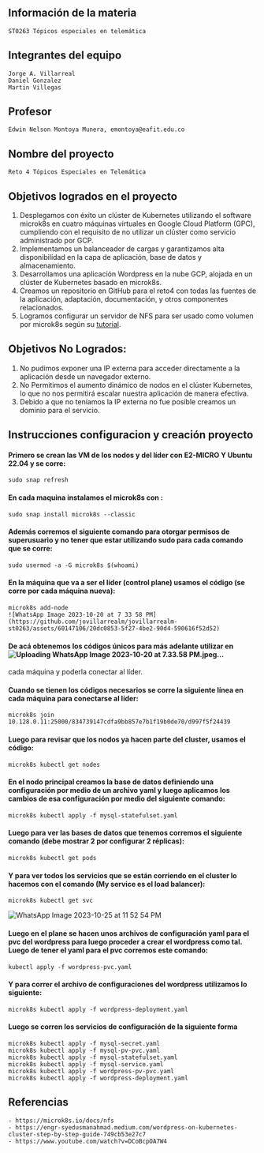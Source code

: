 ## Información de la materia
	ST0263 Tópicos especiales en telemática
 
## Integrantes del equipo
	Jorge A. Villarreal
 	Daniel Gonzalez
  	Martin Villegas

## Profesor
	Edwin Nelson Montoya Munera, emontoya@eafit.edu.co

## Nombre del proyecto
	Reto 4 Tópicos Especiales en Telemática

## Objetivos logrados en el proyecto

1. Desplegamos con éxito un clúster de Kubernetes utilizando el software microk8s en cuatro máquinas virtuales en Google Cloud Platform (GPC), cumpliendo con el requisito de no utilizar un clúster como servicio administrado por GCP.
2. Implementamos un balanceador de cargas y garantizamos alta disponibilidad en la capa de aplicación, base de datos y almacenamiento.
3. Desarrollamos una aplicación Wordpress en la nube GCP, alojada en un clúster de Kubernetes basado en microk8s.
4. Creamos un repositorio en GitHub para el reto4 con todas las fuentes de la aplicación, adaptación, documentación, y otros componentes relacionados.
5. Logramos configurar un servidor de NFS para ser usado como volumen por microk8s según su [tutorial](https://microk8s.io/docs/nfs).

## Objetivos No Logrados:
1. No pudimos exponer una IP externa para acceder directamente a la aplicación desde un navegador externo.
2. No Permitimos el aumento dinámico de nodos en el clúster Kubernetes, lo que no nos permitirá escalar nuestra aplicación de manera efectiva.
3. Debido a que no teníamos la IP externa no fue posible creamos un dominio para el servicio.





## Instrucciones configuracion y creación proyecto

#### Primero se crean las VM de los nodos y del líder con E2-MICRO Y Ubuntu 22.04 y se corre:
    
    
	sudo snap refresh
    
	
#### En cada maquina instalamos el microk8s con : 
    
	sudo snap install microk8s --classic
    

#### Además corremos el siguiente comando para otorgar permisos de superusuario y no tener que estar utilizando sudo para cada comando que se corre:
	
    sudo usermod -a -G microk8s $(whoami)
    

#### En la máquina que va a ser el líder (control plane) usamos el código (se corre por cada máquina nueva): 
    
	microk8s add-node
    ![WhatsApp Image 2023-10-20 at 7 33 58 PM](https://github.com/jovillarrealm/jovillarrealm-st0263/assets/60147106/20dc0853-5f27-4be2-90d4-590616f52d52)

	
#### De acá obtenemos los códigos únicos para más adelante utilizar en ![Uploading WhatsApp Image 2023-10-20 at 7.33.58 PM.jpeg…]()
cada máquina y poderla conectar al líder.


#### Cuando se tienen los códigos necesarios se corre la siguiente línea en cada máquina para conectarse al líder:
    
	microk8s join 10.128.0.11:25000/834739147cdfa9bb857e7b1f19b0de70/d997f5f24439
    


#### Luego para revisar que los nodos ya hacen parte del cluster, usamos el código:
    
	microk8s kubectl get nodes
    


#### En el nodo principal creamos la base de datos definiendo una configuración por medio de un archivo yaml y luego aplicamos los cambios de esa configuración por medio del siguiente comando: 
    
	microk8s kubectl apply -f mysql-statefulset.yaml
    


#### Luego para ver las bases de datos que tenemos corremos el siguiente comando (debe mostrar 2 por configurar 2 réplicas):
    
	microk8s kubectl get pods
    


#### Y para ver todos los servicios que se están corriendo en el cluster lo hacemos con el comando (My service es el load balancer):
    
	microk8s kubectl get svc
    
![WhatsApp Image 2023-10-25 at 11 52 54 PM](https://github.com/jovillarrealm/jovillarrealm-st0263/assets/60147106/bc52598b-d779-4b87-bfce-09a6a6a24b5f)


#### Luego en el plane se hacen unos archivos de configuración yaml para el pvc del wordpress para luego proceder a crear el wordpress como tal. Luego de tener el yaml para el pvc corremos este comando:
    
	kubectl apply -f wordpress-pvc.yaml
    

#### Y para correr el archivo de configuraciones del wordpress utilizamos lo siguiente:
    
	microk8s kubectl apply -f wordpress-deployment.yaml


#### Luego se corren los servicios de configuración de la siguiente forma

    microk8s kubectl apply -f mysql-secret.yaml
    microk8s kubectl apply -f mysql-pv-pvc.yaml
    microk8s kubectl apply -f mysql-statefulset.yaml
    microk8s kubectl apply -f mysql-service.yaml
    microk8s kubectl apply -f wordpress-pv-pvc.yaml
    microk8s kubectl apply -f wordpress-deployment.yaml



## Referencias
	- https://microk8s.io/docs/nfs
 	- https://engr-syedusmanahmad.medium.com/wordpress-on-kubernetes-cluster-step-by-step-guide-749cb53e27c7
  	- https://www.youtube.com/watch?v=DCoBcpOA7W4
